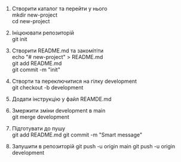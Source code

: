 1. Створити каталог та перейти у нього  
   mkdir new-project  
   cd new-project

2. Ініцюювати репозиторій  
   git init

3. Створити README.md та закомітіти  
   echo "# new-project" > README.md  
   git add README.md  
   git commit -m "init"

4. Створти та переключитися на гілку development  
   git checkout -b development

5. Додати інструкцію у файл REAMDE.md

6. Змержити зміни development в main  
   git merge development
   
7. Підготувати до пушу  
   git add README.md
   git commit -m "Smart message"
 
8. Запушити в репозиторій
   git push -u origin main
   git push -u origin development

